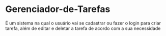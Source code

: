 # Gerenciador-de-Tarefas
É um sistema na qual o usuário vai se cadastrar ou fazer o login para criar tarefa, além de editar e deletar a tarefa de acordo com a sua necessidade
